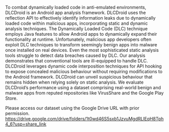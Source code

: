 To combat dynamically loaded code in anti-emulated environments, DLCDroid is an Android app analysis framework. DLCDroid uses the reflection API to effectively identify information leaks
due to dynamically loaded code within malicious apps, incorporating static and dynamic analysis techniques. The Dynamically Loaded Code (DLC) technique employs Java features to allow 
Android apps to dynamically expand their functionality at runtime. Unfortunately, malicious app developers often exploit DLC techniques to transform seemingly benign apps into malware
once installed on real devices. Even the most sophisticated static analysis tools struggle to detect data breaches caused by DLC. Our analysis demonstrates that conventional tools 
are ill-equipped to handle DLC. DLCDroid leverages dynamic code interposition techniques for API hooking to expose concealed malicious behaviour without requiring modifications to the
Android framework. DLCDroid can unveil suspicious behaviour that remains hidden when relying solely on static analysis. We evaluate DLCDroid’s performance using a dataset comprising real-world benign and malware apps from reputed repositories like VirusShare and the Google Play Store.

Please access our dataset using the Google Drive URL with prior permission.
https://drive.google.com/drive/folders/1t0wd46S5sxb1JzvuMgdRLIEqH8Tph4_6?usp=share_link


